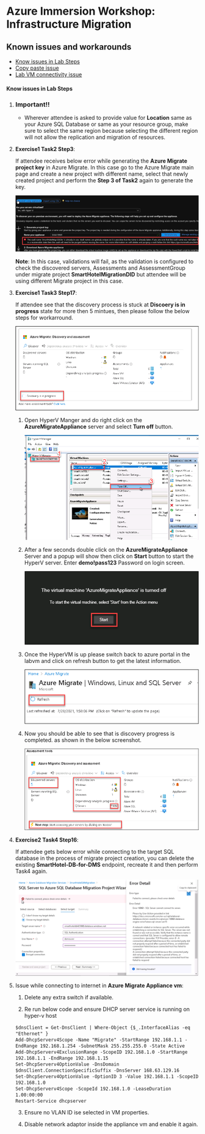 # Azure Immersion Workshop: Infrastructure Migration

## Known issues and workarounds

- [Know issues in Lab Steps](#know-issues-in-lab-steps)
- [Copy paste issue](https://docs.cloudlabs.ai/Learner/Troubleshooting/CopyPaste)
- [Lab VM connectivity issue](https://docs.cloudlabs.ai/Learner/Troubleshooting/RDP)

#### Know issues in Lab Steps 

1. ### Important!! 


   - Wherever attendee is asked to provide value for **Location** same as your Azure SQL Database or same as your resource group, make sure to select the same region because selecting the different region will not allow the replication and migration of resources. 

1. **Exercise1 Task2 Step3**: 

   If attendee receives below error while generating the **Azure Migrate project key** in Azure Migrate. In this case go to the Azure Migrate main page and create a new project with different name, select that newly created project and perform the **Step 3 of Task2** again to generate the key.
   
   ![](https://github.com/CloudLabsAI-Azure/Know-Before-You-Go/blob/main/media/LOB-issue.png?raw=true)
   
   **Note**: In this case, validations will fail, as the validation is configured to check the discovered servers, Assessments and AssessmentGroup under migrate project **SmartHotelMigrationDID** but attendee will be using different Migrate project in this case.
   

1. **Exercise1 Task3 Step17**: 
    
    If attendee see that the discovery process is stuck at **Discoery is in progress** state for more then 5 mintues, then please follow the below steps for workarround.
    
      ![](https://github.com/CloudLabsAI-Azure/Know-Before-You-Go/blob/main/media/progress.png?raw=true)
   
    1. Open HyperV Manger and do right click on the **AzureMigrateAppliance** server and select **Turn off** button. 

        ![](https://github.com/CloudLabsAI-Azure/Know-Before-You-Go/blob/main/media/hypervshut.png?raw=true)
      
    1. After a few seconds double click on the **AzureMigrateAppliance** Server and a popup will show then click on **Start** button to start the HyperV server. Enter **demo!pass123** Password on login screen.
    
        ![](https://github.com/CloudLabsAI-Azure/Know-Before-You-Go/blob/main/media/start.png?raw=true)
     
    3. Once the HyperVM is up please switch back to azure portal in the labvm and click on refresh button to get the latest information. 

        ![](https://github.com/CloudLabsAI-Azure/Know-Before-You-Go/blob/main/media/refresh.png?raw=true)
     
    4. Now you should be able to see that is discovery progress is completed. as shown in the below screenshot.

        ![](https://github.com/CloudLabsAI-Azure/Know-Before-You-Go/blob/main/media/done.png?raw=true)

   
1. **Exercise2 Task4 Step16**:    

    If attendee gets below error while connecting to the target SQL database in the process of migrate project creation, you can delete the existing **SmartHotel-DB-for-DMS** endpoint, recreate it and then perform Task4 again.
    
    
   ![](https://github.com/CloudLabsAI-Azure/Know-Before-You-Go/blob/main/media/Lob-dms-issue.png?raw=true)
   
1. Issue while connecting to internet in **Azure Migrate Appliance vm**:

      1. Delete any extra switch if available.

      2. Re run below code and ensure DHCP server service is running on hyper-v host
      
      ```
      $dnsClient = Get-DnsClient | Where-Object {$_.InterfaceAlias -eq "Ethernet" }
      Add-DhcpServerv4Scope -Name "Migrate" -StartRange 192.168.1.1 -EndRange 192.168.1.254 -SubnetMask 255.255.255.0 -State Active
      Add-DhcpServerv4ExclusionRange -ScopeID 192.168.1.0 -StartRange 192.168.1.1 -EndRange 192.168.1.15
      Set-DhcpServerv4OptionValue -DnsDomain $dnsClient.ConnectionSpecificSuffix -DnsServer 168.63.129.16
      Set-DhcpServerv4OptionValue -OptionID 3 -Value 192.168.1.1 -ScopeID 192.168.1.0
      Set-DhcpServerv4Scope -ScopeId 192.168.1.0 -LeaseDuration 1.00:00:00
      Restart-Service dhcpserver
      ```
	 3. Ensure no VLAN ID ise selected in VM properties.

	 4. Disable network adaptor inside the appliance vm and enable it again.

